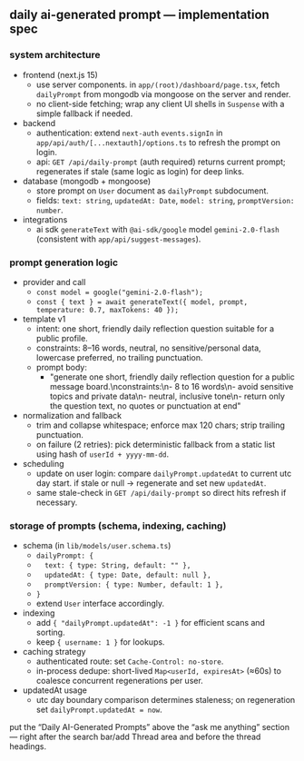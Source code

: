 ## daily ai-generated prompt — implementation spec

### system architecture

- frontend (next.js 15)
  - use server components. in `app/(root)/dashboard/page.tsx`, fetch `dailyPrompt` from mongodb via mongoose on the server and render.
  - no client-side fetching; wrap any client UI shells in `Suspense` with a simple fallback if needed.
- backend
  - authentication: extend `next-auth` `events.signIn` in `app/api/auth/[...nextauth]/options.ts` to refresh the prompt on login.
  - api: `GET /api/daily-prompt` (auth required) returns current prompt; regenerates if stale (same logic as login) for deep links.
- database (mongodb + mongoose)
  - store prompt on `User` document as `dailyPrompt` subdocument.
  - fields: `text: string`, `updatedAt: Date`, `model: string`, `promptVersion: number`.
- integrations
  - ai sdk `generateText` with `@ai-sdk/google` model `gemini-2.0-flash` (consistent with `app/api/suggest-messages`).

### prompt generation logic

- provider and call
  - `const model = google("gemini-2.0-flash");`
  - `const { text } = await generateText({ model, prompt, temperature: 0.7, maxTokens: 40 });`
- template v1
  - intent: one short, friendly daily reflection question suitable for a public profile.
  - constraints: 8–16 words, neutral, no sensitive/personal data, lowercase preferred, no trailing punctuation.
  - prompt body:
    - "generate one short, friendly daily reflection question for a public message board.\nconstraints:\n- 8 to 16 words\n- avoid sensitive topics and private data\n- neutral, inclusive tone\n- return only the question text, no quotes or punctuation at end"
- normalization and fallback
  - trim and collapse whitespace; enforce max 120 chars; strip trailing punctuation.
  - on failure (2 retries): pick deterministic fallback from a static list using hash of `userId + yyyy-mm-dd`.
- scheduling
  - update on user login: compare `dailyPrompt.updatedAt` to current utc day start. if stale or null → regenerate and set new `updatedAt`.
  - same stale-check in `GET /api/daily-prompt` so direct hits refresh if necessary.

### storage of prompts (schema, indexing, caching)

- schema (in `lib/models/user.schema.ts`)
  - `dailyPrompt: {`
  - `  text: { type: String, default: "" },`
  - `  updatedAt: { type: Date, default: null },`
  - `  promptVersion: { type: Number, default: 1 },`
  - `}`
  - extend `User` interface accordingly.
- indexing
  - add `{ "dailyPrompt.updatedAt": -1 }` for efficient scans and sorting.
  - keep `{ username: 1 }` for lookups.
- caching strategy
  - authenticated route: set `Cache-Control: no-store`.
  - in-process dedupe: short-lived `Map<userId, expiresAt>` (≈60s) to coalesce concurrent regenerations per user.
- updatedAt usage
  - utc day boundary comparison determines staleness; on regeneration set `dailyPrompt.updatedAt = now`.

put the “Daily AI-Generated Prompts” above the “ask me anything” section — right after the search bar/add Thread area and before the thread headings.